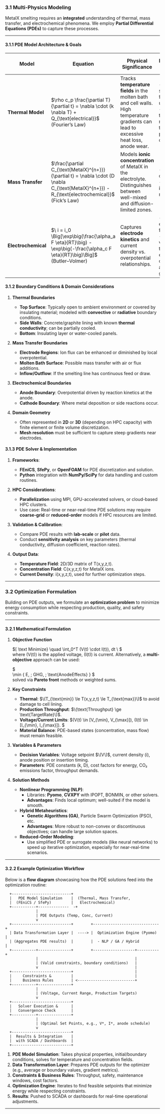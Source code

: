 ### 3.1 Multi-Physics Modeling

MetalX smelting requires an **integrated** understanding of thermal, mass transfer, and electrochemical phenomena. We employ **Partial Differential Equations (PDEs)** to capture these processes.

---

#### 3.1.1 PDE Model Architecture & Goals

| **Model**           | **Equation**                                                                                                                   | **Physical Significance**                                     | **Implementation Goal**                                                | **Related Use Cases** |
|---------------------|-------------------------------------------------------------------------------------------------------------------------------|----------------------------------------------------------------|-------------------------------------------------------------------------|------------------------|
| **Thermal Model**   | $\rho c_p \frac{\partial T}{\partial t} = \nabla \cdot (k \nabla T) + Q_{\text{electrical}}\$ <br>(Fourier’s Law)               | Tracks **temperature fields** in the molten bath and cell walls. High temperature gradients can lead to excessive heat loss, anode wear. | - Identify hot spots or areas for insulation upgrades <br> - Provide real-time or near-real-time temperature predictions for optimization | UC-02, UC-03           |
| **Mass Transfer**   | $\frac{\partial C_{\text{MetalX}^{n+}}}{\partial t} = \nabla \cdot (D \nabla C_{\text{MetalX}^{n+}}) - R_{\text{electrochemical}}$<br> (Fick’s Law) | Models **ionic concentration** of MetalX in the electrolyte. Distinguishes between well-mixed and diffusion-limited zones.              | - Optimize bath composition <br> - Minimize impurities and maximize yield                                                          | UC-02, UC-06           |
| **Electrochemical** | $\ i = i_0 \Big[\exp\big(\frac{\alpha_a F \eta}{RT}\big) - \exp\big(-\frac{\alpha_c F \eta}{RT}\big)\Big]$ <br> (Butler–Volmer) | Captures **electrode kinetics** and current density vs. overpotential relationships.                | - Predict anode effect frequency <br> - Adjust voltage/current to reduce energy consumption and CO₂ generation                      | UC-02, UC-03, UC-05    |

#### 3.1.2 Boundary Conditions & Domain Considerations

1. **Thermal Boundaries**  
   - **Top Surface**: Typically open to ambient environment or covered by insulating material; modeled with **convective** or **radiative** boundary conditions.  
   - **Side Walls**: Concrete/graphite lining with known **thermal conductivity**; can be partially cooled.  
   - **Bottom**: Insulating layer or water-cooled panels.

2. **Mass Transfer Boundaries**  
   - **Electrode Regions**: Ion flux can be enhanced or diminished by local overpotential.  
   - **Molten Bath Surface**: Possible mass transfer with air or flux additions.  
   - **Inflow/Outflow**: If the smelting line has continuous feed or draw.

3. **Electrochemical Boundaries**  
   - **Anode Boundary**: Overpotential driven by reaction kinetics at the anode.  
   - **Cathode Boundary**: Where metal deposition or side reactions occur.

4. **Domain Geometry**  
   - Often represented in **2D** or **3D** (depending on HPC capacity) with finite element or finite volume discretization.  
   - **Mesh resolution** must be sufficient to capture steep gradients near electrodes.

#### 3.1.3 PDE Solver & Implementation

1. **Frameworks**:  
   - **FEniCS**, **SfePy**, or **OpenFOAM** for PDE discretization and solution.  
   - **Python** integration with **NumPy/SciPy** for data handling and custom routines.

2. **HPC Considerations**:  
   - **Parallelization** using MPI, GPU-accelerated solvers, or cloud-based HPC clusters.  
   - Use case: Real-time or near-real-time PDE solutions may require **coarse-grid** or **reduced-order** models if HPC resources are limited.

3. **Validation & Calibration**:  
   - Compare PDE results with **lab-scale** or **pilot** data.  
   - Conduct **sensitivity analysis** on key parameters (thermal conductivity, diffusion coefficient, reaction rates).

4. **Output Data**:  
   - **Temperature Field**: 2D/3D matrix of T(x,y,z,t).  
   - **Concentration Field**: C(x,y,z,t) for MetalX ions.  
   - **Current Density**: i(x,y,z,t), used for further optimization steps.

---

### 3.2 Optimization Formulation

Building on PDE outputs, we formulate an **optimization problem** to minimize energy consumption while respecting production, quality, and safety constraints.

---

#### 3.2.1 Mathematical Formulation

1. **Objective Function**  
  
   $\[
     \text Minimize} \quad \int_0^T (V(t) \cdot I(t))\, dt
   \  \$
   <br> where \(V(t)\) is the applied voltage, \(I(t)\) is current. Alternatively, a **multi-objective** approach can be used:

   $\
     \min \{ E, \; GHG, \; \text{AnodeEffects} \}
   \$
   <br> solved via **Pareto front** methods or weighted sums.

2. **Key Constraints**  
   - **Thermal**: $\(T_{\text{min}} \le T(x,y,z,t) \le T_{\text{max}}\)$ to avoid damage to cell lining.  
   - **Production Throughput**: $\(\text{Throughput} \ge \text{TargetRate}\)$.  
   - **Voltage/Current Limits**: $\(V(t) \in [V_{\min}, V_{\max}]\), \(I(t) \in [I_{\min}, I_{\max}]\). $ 
   - **Material Balance**: PDE-based states (concentration, mass flow) must remain feasible.

3. **Variables & Parameters**  
   - **Decision Variables**: Voltage setpoint $\(V\)$, current density \(i\), anode position or insertion timing.  
   - **Parameters**: PDE constants (k, D), cost factors for energy, CO₂ emissions factor, throughput demands.

4. **Solution Methods**  
   - **Nonlinear Programming (NLP)**:  
     - Libraries: **Pyomo**, **CVXPY** with IPOPT, BONMIN, or other solvers.  
     - **Advantages**: Finds local optimum; well-suited if the model is smooth.  
   - **Hybrid Metaheuristics**:  
     - **Genetic Algorithms (GA)**, Particle Swarm Optimization (PSO), etc.  
     - **Advantages**: More robust to non-convex or discontinuous objectives; can handle large solution spaces.  
   - **Reduced-Order Modeling**:  
     - Use simplified PDE or surrogate models (like neural networks) to speed up iterative optimization, especially for near-real-time scenarios.

---

#### 3.2.2 Example Optimization Workflow

Below is a **flow diagram** showcasing how the PDE solutions feed into the optimization routine:

```
  +---------------------------+
  |   PDE Model Simulation    |  (Thermal, Mass Transfer,
  |  (FEniCS / SfePy)         |   Electrochemical)
  +-----------+--------------  -+
              |
              | PDE Outputs (Temp, Conc, Current)
              v
  +---------------------------+        +------------------------------+
  | Data Transformation Layer |  ----> |  Optimization Engine (Pyomo) |
  | (Aggregates PDE results)  |        |  - NLP / GA / Hybrid         |
  +-----------+---------------+        +-------------------+----------+
              |                                            |
              | (Valid constraints, boundary conditions)   |
              v                                            |
  +---------------------------+                            |
  |     Constraints &         |                            |
  |     Business Rules        | <--------------------------+
  +-----------+---------------+
              |
              | (Voltage, Current Range, Production Targets)
              v
  +---------------------------+
  |   Solver Execution &      |
  |   Convergence Check       |
  +-----------+---------------+
              |
              | (Optimal Set Points, e.g., V*, I*, anode schedule)
              v
  +---------------------------+
  |  Results & Integration    |
  |  with SCADA / Dashboards  |
  +---------------------------+
```

1. **PDE Model Simulation**: Takes physical properties, initial/boundary conditions, solves for temperature and concentration fields.  
2. **Data Transformation Layer**: Prepares PDE outputs for the optimizer (e.g., average or boundary values, gradient metrics).  
3. **Constraints & Business Rules**: Throughput, safety, maintenance windows, cost factors.  
4. **Optimization Engine**: Iterates to find feasible setpoints that minimize energy while respecting constraints.  
5. **Results**: Pushed to SCADA or dashboards for real-time operational adjustments.

---
